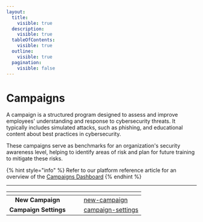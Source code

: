 ```yaml
---
layout:
  title:
    visible: true
  description:
    visible: true
  tableOfContents:
    visible: true
  outline:
    visible: true
  pagination:
    visible: false
---
```


# Campaigns

A campaign is a structured program designed to assess and improve employees' understanding and response to cybersecurity threats. It typically includes simulated attacks, such as phishing, and educational content about best practices in cybersecurity.

These campaigns serve as benchmarks for an organization's security awareness level, helping to identify areas of risk and plan for future training to mitigate these risks.

{% hint style="info" %}
Refer to our platform reference article for an overview of the [Campaigns Dashboard](../campaigns-dashboards.md)
{% endhint %}

***

<table data-card-size="large" data-view="cards"><thead><tr><th align="center"></th><th data-hidden></th><th data-hidden></th><th data-hidden data-card-target data-type="content-ref"></th></tr></thead><tbody><tr><td align="center"><strong>New Campaign</strong></td><td></td><td></td><td><a href="new-campaign/">new-campaign</a></td></tr><tr><td align="center"><strong>Campaign Settings</strong></td><td></td><td></td><td><a href="campaign-settings/">campaign-settings</a></td></tr></tbody></table>
